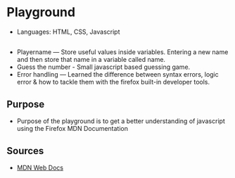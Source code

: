 # Playground
* Languages: HTML, CSS, Javascript

## 
* Playername — Store useful values inside variables. Entering a new name and then store that name in a variable called name.
* Guess the number - Small javascript based guessing game.
* Error handling — Learned the difference between syntax errors, logic error & how to tackle them with the firefox built-in developer tools.

## Purpose
* Purpose of the playground is to get a better understanding of javascript using the Firefox MDN Documentation

## Sources
* [MDN Web Docs](https://developer.mozilla.org/en-US/docs/Web/JavaScript)
